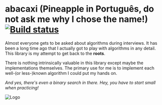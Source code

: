 # abacaxi (Pineapple in Português, do not ask me why I chose the name!)[![Build status](https://ci.appveyor.com/api/projects/status/ckq7nanjy3nms8a7?svg=true)](https://ci.appveyor.com/project/pavkam/abacaxi)

Almost everyone gets to be asked about algorithms during interviews. It has been a long time ago that I actually got to play with algorithms in any detail. This library is my attempt to get back to the __roots__.

There is nothing intrinsically valuable in this library except maybe the implementations themselves. The primary use for me is to implement each well-(or less-)known algorithm I could put my hands on.

*And yes, there's even a binary search in there. Hey, you have to start small when practicing!*

![Logo](https://github.com/pavkam/abacaxi/raw/master/40218-200.png "Project Logo")
